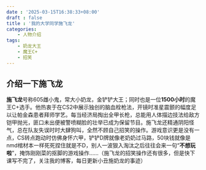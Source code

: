 ```yaml
---
date : '2025-03-15T16:38:33+08:00'
draft : false
title : '我的大学同学施飞龙'
categories:
    - 人物介绍
tags:
    - 奶龙大王
    - 魔王C+
    - 招笑
---
```


## 介绍一下施飞龙

**施飞龙**号称605雌小鬼，常大小奶龙，金铲铲大王；同时也是一位**1500小时**的魔王C+选手。他热衷于在CS2中展示独创的脑血栓枪法，开镜时准星震颤的幅度足以让帕金森患者拜师学艺。每当经济局掏出全甲长枪，总能用人体描边技法给敌方铠甲抛光，匪口未出便被警喷糊脸的壮举已成为保留节目。施飞龙还精通阴阳怪气，总在队友失误时时大肆狗叫，全然不顾自己招笑的操作。游戏意识更是没有一点，CS转点跑动时仿佛身怀六甲，铲铲D牌就像老奶奶过马路，50块钱就像是nmd棺材本一样死死捏住就是不D，别人一波狠入淘汰之后往往会来一句“**不想玩啦**”，掩饰刚刚菜的抠脚的游戏操作……（施飞龙的招笑操作还有很多，但是快下课写不完了，关注我的博客，每日更新小丑施奶龙的事迹）